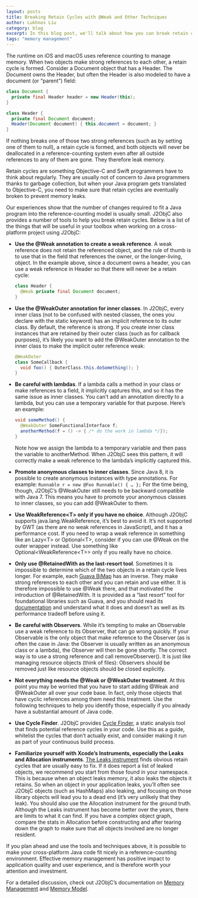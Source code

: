 ```yaml
---
layout: posts
title: Breaking Retain Cycles with @Weak and Other Techniques
author: Lukhnos Liu
category: blog
excerpt: In this blog post, we'll talk about how you can break retain cycles in your Java code. We will cover the @Weak and @WeakOuter annotations as well as a few additional tools and techniques you can use.
tags: "memory management"
---
```


The runtime on iOS and macOS uses reference counting to manage memory. When
two objects make strong references to each other, a retain cycle is formed.
Consider a Document object that has a Header. The Document owns the Header,
but often the Header is also modeled to have a document (or “parent”) field:

```java
class Document {
  private final Header header = new Header(this);
}

class Header {
  private final Document document;
  Header(Document document) { this.document = document; }
}
```

If nothing breaks one of those two strong references (such as by setting one
of them to null), a retain cycle is formed, and both objects will never be
deallocated in a reference-counting system even after all outside references
to any of them are gone. They therefore leak memory.

Retain cycles are something Objective-C and Swift programmers have to think
about regularly. They are usually not of concern to Java programmers thanks to
garbage collection, but when your Java program gets translated to Objective-C,
you need to make sure that retain cycles are eventually broken to prevent
memory leaks.

Our experiences show that the number of changes required to fit a Java program
into the reference-counting model is usually small. J2ObjC also provides a
number of tools to help you break retain cycles. Below is a list of the things
that will be useful in your toolbox when working on a cross-platform project
using J2ObjC:

* **Use the @Weak annotation to create a weak reference**. A weak reference
  does not retain the referenced object, and the rule of thumb is to use that
  in the field that references the owner, or the longer-living, object. In the
  example above, since a document owns a header, you can use a weak reference
  in Header so that there will never be a retain cycle:

  ```java
  class Header {
    @Weak private final Document document;
  }
  ```
* **Use the @WeakOuter annotation for inner classes**. In J2ObjC, every inner
  class (not to be confused with nested classes, the ones you declare with the
  static keyword) has an implicit reference to its outer class. By default,
  the reference is strong. If you create inner class instances that are
  retained by their outer class (such as for callback purposes), it’s likely
  you want to add the @WeakOuter annotation to the inner class to make the
  implicit outer reference weak:

  ```java
  @WeakOuter
  class SomeCallback {
    void foo() { OuterClass.this.doSomething(); }
  }
  ```
* **Be careful with lambdas**. If a lambda calls a method in your class or
  make references to a field, it implicitly captures this, and so it has the
  same issue as inner classes. You can’t add an annotation directly to a
  lambda, but you can use a temporary variable for that purpose. Here’s an
  example:

  ```java
  void someMethod() {
    @WeakOuter SomeFunctionalInterface f;
    anotherMethod(f = () -> { /* do the work in lambda */});
  }
  ```

  Note how we assign the lambda to a temporary variable and then pass the
  variable to anotherMethod. When J2ObjC sees this pattern, it will correctly
  make a weak reference to the lambda’s implicitly captured this.
* **Promote anonymous classes to inner classes**. Since Java 8, it is possible
  to create anonymous instances with type annotations. For example: `Runnable
  r = new @Foo Runnable() { … };` For the time being, though, J2ObjC’s 
  @WeakOuter still needs to be backward compatible with Java 7. This means you
  have to promote your anonymous classes to inner classes, so you can add 
  @WeakOuter to them.
* **Use WeakReference&lt;T&gt; only if you have no choice**. Although J2ObjC
  supports java.lang.WeakReference, it’s best to avoid it. It’s not supported
  by GWT (as there are no weak references in JavaScript), and it has a
  performance cost. If you need to wrap a weak reference in something like an
  Lazy&lt;T&gt; or Optional&lt;T&gt;, consider if you can use @Weak on the
  outer wrapper instead. Use something like
  Optional&lt;WeakReference&lt;T&gt;&gt; only if you really have no choice.
* **Only use @RetainedWith as the last-resort tool**. Sometimes it is
  impossible to determine which of the two objects in a retain cycle lives
  longer. For example, each
  [Guava BiMap](https://google.github.io/guava/releases/19.0/api/docs/com/google/common/collect/BiMap.html)
  has an inverse. They make strong references to each other and you can retain
  and use either. It is therefore impossible to use @Weak there, and that
  motivated the introduction of @RetainedWith. It is provided as a “last
  resort” tool for foundational libraries such as Guava, and you should read
  its
  [documentation](https://github.com/google/j2objc/blob/3fe3a48c50957e9784d598f20bfe54d53595d95e/annotations/src/main/java/com/google/j2objc/annotations/RetainedWith.java#L23)
  and understand what it does and doesn’t as well as its performance tradeoff
  before using it.
* **Be careful with Observers**. While it’s tempting to make an Observable use
  a weak reference to its Observer, that can go wrong quickly. If your
  Observable is the only object that make reference to the Observer (as is
  often the case in Java: the Observer is usually written as an anonymous
  class or a lambda), the Observer will then be gone shortly. The correct way
  is to use a strong reference and call removeObserver(). It is just like
  managing resource objects (think of files): Observers should be removed just
  like resource objects should be closed explicitly.
* **Not everything needs the @Weak or @WeakOuter treatment**. At this point
  you may be worried that you have to start adding @Weak and @WeakOuter all
  over your code base. In fact, only those objects that have cyclic references
  among them need this treatment. Use the following techniques to help you
  identify those, especially if you already have a substantial amount of Java
  code.
* **Use Cycle Finder**. J2ObjC provides
  [Cycle Finder](http://j2objc.org/docs/Cycle-Finder-Tool.html), a static
  analysis tool that finds potential reference cycles in your code. Use this
  as a guide, whitelist the cycles that don’t actually exist, and consider
  making it run as part of your continuous build process.

* **Familiarize yourself with Xcode’s Instruments, especially the Leaks and
  Allocation instruments**.
  [The Leaks instrument](https://developer.apple.com/library/content/documentation/DeveloperTools/Conceptual/InstrumentsUserGuide/FindingLeakedMemory.html)
  finds obvious retain cycles that are usually easy to fix. If it does report
  a list of leaked objects, we recommend you start from those found in your
  namespace. This is because when an object leaks memory, it also leaks the
  objects it retains. So when an object in your application leaks, you’ll
  often see J2ObjC objects (such as HashMaps) also leaking, and focusing on
  those library objects will lead you to a dead end (it’s very unlikely that
  they leak). You should also use the Allocation instrument for the ground
  truth. Although the Leaks instrument has become better over the years, there
  are limits to what it can find. If you have a complex object graph, compare
  the stats in Allocation before constructing and after tearing down the graph
  to make sure that all objects involved are no longer resident.

If you plan ahead and use the tools and techniques above, it is possible to
make your cross-platform Java code fit nicely in a reference-counting
environment. Effective memory management has positive impact to application
quality and user experience, and is therefore worth your attention and
investment.

For a detailed discussion, check out J2ObjC’s documentation on
[Memory Management](http://j2objc.org/docs/Memory-Management.html) and
[Memory Model](http://j2objc.org/docs/Memory-Model.html).


